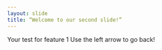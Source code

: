 ```yaml
---
layout: slide
title: “Welcome to our second slide!”
---
```

Your test for feature 1
Use the left arrow to go back!
